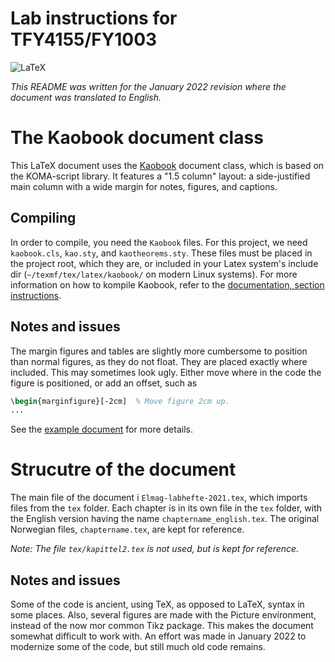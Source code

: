 # Lab instructions for TFY4155/FY1003
![LaTeX](https://img.shields.io/badge/latex-%23008080.svg?style=for-the-badge&logo=latex&logoColor=white)

*This README was written for the January 2022 revision where the document was translated to English.*

# The Kaobook document class
This LaTeX document uses the [Kaobook](https://github.com/fmarotta/kaobook) document class, which is based on the KOMA-script library.
It features a "1.5 column" layout: a side-justified main column with a wide margin for notes, figures, and captions.

## Compiling
In order to compile, you need the `Kaobook` files.
For this project, we need `kaobook.cls`, `kao.sty`, and `kaotheorems.sty`.
These files must be placed in the project root, which they are, or included in your Latex system's include dir (`~/texmf/tex/latex/kaobook/` on modern Linux systems).
For more information on how to kompile Kaobook, refer to the [documentation, section instructions](https://github.com/fmarotta/kaobook/tree/master/instructions/normal_usage).

## Notes and issues
The margin figures and tables are slightly more cumbersome to position than normal figures, as they do not float.
They are placed exactly where included.
This may sometimes look ugly.
Either move where in the code the figure is positioned, or add an offset, such as 
```latex
\begin{marginfigure}[-2cm]  % Move figure 2cm up.
...

```
See the [example document](https://github.com/fmarotta/kaobook/blob/31deae764f3901e5616ca3c3fbe5473d4b75c2d2/example_and_documentation.pdf) for more details.

# Strucutre of the document
The main file of the document i `Elmag-labhefte-2021.tex`, which imports files from the `tex` folder.
Each chapter is in its own file in the `tex` folder, with the English version having the name `chaptername_english.tex`.
The original Norwegian files, `chaptername.tex`, are kept for reference.

*Note: The file `tex/kapittel2.tex` is not used, but is kept for reference.*

## Notes and issues
Some of the code is ancient, using TeX, as opposed to LaTeX, syntax in some places.
Also, several figures are made with the Picture environment, instead of the now mor common Tikz package.
This makes the document somewhat difficult to work with.
An effort was made in January 2022 to modernize some of the code, but still much old code remains.
